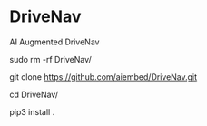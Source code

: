 # DriveNav
AI Augmented DriveNav


sudo rm -rf DriveNav/

git clone https://github.com/aiembed/DriveNav.git

cd DriveNav/

pip3 install .
